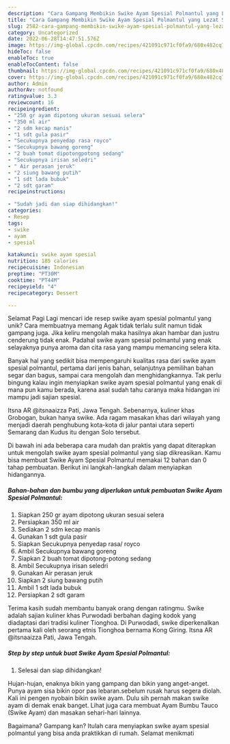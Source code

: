 ```yaml
---
description: "Cara Gampang Membikin Swike Ayam Spesial Polmantul yang Lezat Sekali, Lezat"
title: "Cara Gampang Membikin Swike Ayam Spesial Polmantul yang Lezat Sekali, Lezat"
slug: 2582-cara-gampang-membikin-swike-ayam-spesial-polmantul-yang-lezat-sekali-lezat
category: Uncategorized
date: 2022-06-28T14:47:51.576Z
image: https://img-global.cpcdn.com/recipes/421091c971cf0fa9/680x482cq70/swike-ayam-spesial-polmantul-foto-resep-utama.jpg
hideToc: false
enableToc: true
enableTocContent: false
thumbnail: https://img-global.cpcdn.com/recipes/421091c971cf0fa9/680x482cq70/swike-ayam-spesial-polmantul-foto-resep-utama.jpg
cover: https://img-global.cpcdn.com/recipes/421091c971cf0fa9/680x482cq70/swike-ayam-spesial-polmantul-foto-resep-utama.jpg
author: Admin
authorAv: notfound
ratingvalue: 3.3
reviewcount: 16
recipeingredient:
- "250 gr ayam dipotong ukuran sesuai selera"
- "350 ml air"
- "2 sdm kecap manis"
- "1 sdt gula pasir"
- "Secukupnya penyedap rasa royco"
- "Secukupnya bawang goreng"
- "2 buah tomat dipotongpotong sedang"
- "Secukupnya irisan seledri"
- " Air perasan jeruk"
- "2 siung bawang putih"
- "1 sdt lada bubuk"
- "2 sdt garam"
recipeinstructions:

- "Sudah jadi dan siap dihidangkan!"
categories:
- Resep
tags:
- swike
- ayam
- spesial

katakunci: swike ayam spesial 
nutrition: 185 calories
recipecuisine: Indonesian
preptime: "PT30M"
cooktime: "PT44M"
recipeyield: "4"
recipecategory: Dessert

---
```



Selamat Pagi Lagi mencari ide resep swike ayam spesial polmantul yang unik? Cara membuatnya memang Agak tidak terlalu sulit namun tidak gampang juga. Jika keliru mengolah maka hasilnya akan hambar dan justru cenderung tidak enak. Padahal swike ayam spesial polmantul yang enak selayaknya punya aroma dan cita rasa yang mampu memancing selera kita.


Banyak hal yang sedikit bisa mempengaruhi kualitas rasa dari swike ayam spesial polmantul, pertama dari jenis bahan, selanjutnya pemilihan bahan segar dan bagus, sampai cara mengolah dan menghidangkannya. Tak perlu bingung kalau ingin menyiapkan swike ayam spesial polmantul yang enak di mana pun kamu berada, karena asal sudah tahu caranya maka hidangan ini mampu jadi sajian spesial.

Itsna AR @itsnaaizza Pati, Jawa Tengah. Sebenarnya, kuliner khas Grobogan, bukan hanya swike. Ada ragam masakan khas dari wilayah yang menjadi daerah penghubung kota-kota di jalur pantai utara seperti Semarang dan Kudus itu dengan Solo tersebut.


Di bawah ini ada beberapa cara mudah dan praktis yang dapat diterapkan untuk mengolah swike ayam spesial polmantul yang siap dikreasikan. Kamu bisa membuat Swike Ayam Spesial Polmantul memakai 12 bahan dan 0 tahap pembuatan. Berikut ini langkah-langkah dalam menyiapkan hidangannya.

<!--inarticleads1-->

##### Bahan-bahan dan bumbu yang diperlukan untuk pembuatan Swike Ayam Spesial Polmantul:

1. Siapkan 250 gr ayam dipotong ukuran sesuai selera
1. Persiapkan 350 ml air
1. Sediakan 2 sdm kecap manis
1. Gunakan 1 sdt gula pasir
1. Siapkan Secukupnya penyedap rasa/ royco
1. Ambil Secukupnya bawang goreng
1. Siapkan 2 buah tomat dipotong-potong sedang
1. Ambil Secukupnya irisan seledri
1. Gunakan  Air perasan jeruk
1. Siapkan 2 siung bawang putih
1. Ambil 1 sdt lada bubuk
1. Persiapkan 2 sdt garam


Terima kasih sudah membantu banyak orang dengan ratingmu. Swike adalah sajian kuliner khas Purwodadi berbahan daging kodok yang diadaptasi dari tradisi kuliner Tionghoa. Di Purwodadi, swike diperkenalkan pertama kali oleh seorang etnis Tionghoa bernama Kong Giring. Itsna AR @itsnaaizza Pati, Jawa Tengah. 

<!--inarticleads2-->

##### Step by step untuk buat Swike Ayam Spesial Polmantul:


1. Selesai dan siap dihidangkan!

Hujan-hujan, enaknya bikin yang gampang dan bikin yang anget-anget. Punya ayam sisa bikin opor pas lebaran.sebelum rusak harus segera diolah. Kali ini pengen nyobain bikin swike ayam. Dulu sih pernah makan swike ayam di demak enak banget. Lihat juga cara membuat Ayam Bumbu Tauco (Swike Ayam) dan masakan sehari-hari lainnya. 

Bagaimana? Gampang kan? Itulah cara menyiapkan swike ayam spesial polmantul yang bisa anda praktikkan di rumah. Selamat menikmati
